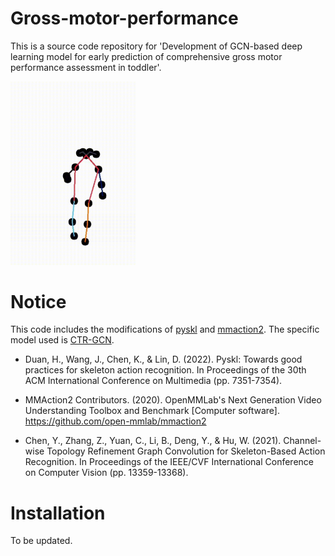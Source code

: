 # Gross-motor-performance

This is a source code repository for 'Development of GCN-based deep learning model for early prediction of comprehensive gross motor performance assessment in toddler'.

<!-- ![Alt Text](examples/readme_resource.gif) -->
<img src="examples/readme_resource.gif" alt="Alt Text" width="200">


# Notice

This code includes the modifications of [pyskl](https://github.com/kennymckormick/pyskl) and [mmaction2](https://github.com/open-mmlab/mmaction2). The specific model used is [CTR-GCN](https://github.com/Uason-Chen/CTR-GCN). 

- Duan, H., Wang, J., Chen, K., & Lin, D. (2022). Pyskl: Towards good practices for skeleton action recognition. In Proceedings of the 30th ACM International Conference on Multimedia (pp. 7351-7354).

- MMAction2 Contributors. (2020). OpenMMLab's Next Generation Video Understanding Toolbox and Benchmark [Computer software]. https://github.com/open-mmlab/mmaction2

- Chen, Y., Zhang, Z., Yuan, C., Li, B., Deng, Y., & Hu, W. (2021). Channel-wise Topology Refinement Graph Convolution for Skeleton-Based Action Recognition. In Proceedings of the IEEE/CVF International Conference on Computer Vision (pp. 13359-13368).

# Installation
To be updated.
